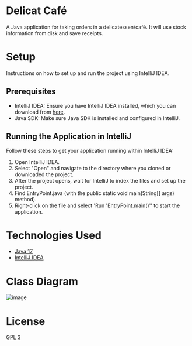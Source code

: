 # Delicat Café

A Java application for taking orders in a delicatessen/café.
It will use stock information from disk and save receipts.

# Setup

Instructions on how to set up and run the project using IntelliJ IDEA.

## Prerequisites

- IntelliJ IDEA: Ensure you have IntelliJ IDEA installed, which you can download
  from [here](https://www.jetbrains.com/idea/download/).
- Java SDK: Make sure Java SDK is installed and configured in IntelliJ.

## Running the Application in IntelliJ

Follow these steps to get your application running within IntelliJ IDEA:

1. Open IntelliJ IDEA.
2. Select "Open" and navigate to the directory where you cloned or downloaded the project.
3. After the project opens, wait for IntelliJ to index the files and set up the project.
4. Find EntryPoint.java (with the public static void main(String[] args) method).
5. Right-click on the file and select 'Run 'EntryPoint.main()'' to start the application.

# Technologies Used

- [Java 17](https://www.oracle.com/java/technologies/javase/jdk17-archive-downloads.html)
- [IntelliJ IDEA](https://www.jetbrains.com/idea/download/)

# Class Diagram

![image](https://github.com/Benjamin-Bergman/DelicatCafe/assets/166551442/9422e701-4345-45fd-bc54-fa302d5d2e35)

# License

[GPL 3](https://www.gnu.org/licenses/gpl-3.0.html)

